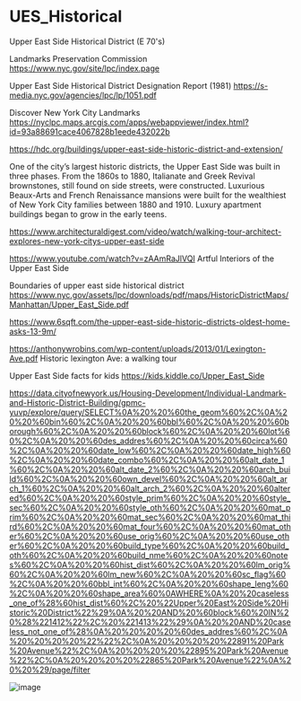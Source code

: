 # UES_Historical
Upper East Side Historical District (E 70's)

Landmarks Preservation Commission
https://www.nyc.gov/site/lpc/index.page


Upper East Side Historical District Designation Report (1981)
https://s-media.nyc.gov/agencies/lpc/lp/1051.pdf


Discover New York City Landmarks
https://nyclpc.maps.arcgis.com/apps/webappviewer/index.html?id=93a88691cace4067828b1eede432022b

https://hdc.org/buildings/upper-east-side-historic-district-and-extension/

One of the city’s largest historic districts, the Upper East Side was built in three phases. From the 1860s to 1880, Italianate and Greek Revival brownstones, still found on side streets, were constructed. Luxurious Beaux-Arts and French Renaissance mansions were built for the wealthiest of New York City families between 1880 and 1910. Luxury apartment buildings began to grow in the early teens.

https://www.architecturaldigest.com/video/watch/walking-tour-architect-explores-new-york-citys-upper-east-side


https://www.youtube.com/watch?v=zAAmRaJlVQI
Artful Interiors of the Upper East Side

Boundaries of upper east side historical district
https://www.nyc.gov/assets/lpc/downloads/pdf/maps/HistoricDistrictMaps/Manhattan/Upper_East_Side.pdf

https://www.6sqft.com/the-upper-east-side-historic-districts-oldest-home-asks-13-9m/

https://anthonywrobins.com/wp-content/uploads/2013/01/Lexington-Ave.pdf
Historic lexington Ave: a walking tour

Upper East Side facts for kids
https://kids.kiddle.co/Upper_East_Side

https://data.cityofnewyork.us/Housing-Development/Individual-Landmark-and-Historic-District-Building/gpmc-yuvp/explore/query/SELECT%0A%20%20%60the_geom%60%2C%0A%20%20%60bin%60%2C%0A%20%20%60bbl%60%2C%0A%20%20%60borough%60%2C%0A%20%20%60block%60%2C%0A%20%20%60lot%60%2C%0A%20%20%60des_addres%60%2C%0A%20%20%60circa%60%2C%0A%20%20%60date_low%60%2C%0A%20%20%60date_high%60%2C%0A%20%20%60date_combo%60%2C%0A%20%20%60alt_date_1%60%2C%0A%20%20%60alt_date_2%60%2C%0A%20%20%60arch_build%60%2C%0A%20%20%60own_devel%60%2C%0A%20%20%60alt_arch_1%60%2C%0A%20%20%60alt_arch_2%60%2C%0A%20%20%60altered%60%2C%0A%20%20%60style_prim%60%2C%0A%20%20%60style_sec%60%2C%0A%20%20%60style_oth%60%2C%0A%20%20%60mat_prim%60%2C%0A%20%20%60mat_sec%60%2C%0A%20%20%60mat_third%60%2C%0A%20%20%60mat_four%60%2C%0A%20%20%60mat_other%60%2C%0A%20%20%60use_orig%60%2C%0A%20%20%60use_other%60%2C%0A%20%20%60build_type%60%2C%0A%20%20%60build_oth%60%2C%0A%20%20%60build_nme%60%2C%0A%20%20%60notes%60%2C%0A%20%20%60hist_dist%60%2C%0A%20%20%60lm_orig%60%2C%0A%20%20%60lm_new%60%2C%0A%20%20%60sc_flag%60%2C%0A%20%20%60bbl_int%60%2C%0A%20%20%60shape_leng%60%2C%0A%20%20%60shape_area%60%0AWHERE%0A%20%20caseless_one_of%28%60hist_dist%60%2C%20%22Upper%20East%20Side%20Historic%20District%22%29%0A%20%20AND%20%60block%60%20IN%20%28%221412%22%2C%20%221413%22%29%0A%20%20AND%20caseless_not_one_of%28%0A%20%20%20%20%60des_addres%60%2C%0A%20%20%20%20%22%22%2C%0A%20%20%20%20%22891%20Park%20Avenue%22%2C%0A%20%20%20%20%22895%20Park%20Avenue%22%2C%0A%20%20%20%20%22865%20Park%20Avenue%22%0A%20%20%29/page/filter

![image](https://github.com/user-attachments/assets/7dc6b584-bd1f-41c6-9002-f3ce98ad03a0)
